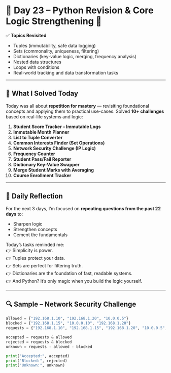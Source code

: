 # 🔁 Day 23 – Python Revision & Core Logic Strengthening 🧠

✅ **Topics Revisited**
- Tuples (immutability, safe data logging)  
- Sets (commonality, uniqueness, filtering)  
- Dictionaries (key-value logic, merging, frequency analysis)  
- Nested data structures  
- Loops with conditions  
- Real-world tracking and data transformation tasks  

---

## 🔄 What I Solved Today

Today was all about **repetition for mastery** — revisiting foundational concepts and applying them to practical use-cases. Solved **10+ challenges** based on real-life systems and logic:

1. **Student Score Tracker – Immutable Logs**  
2. **Immutable Month Planner**  
3. **List to Tuple Converter**  
4. **Common Interests Finder (Set Operations)**  
5. **Network Security Challenge (IP Logic)**  
6. **Frequency Counter**  
7. **Student Pass/Fail Reporter**  
8. **Dictionary Key-Value Swapper**  
9. **Merge Student Marks with Averaging**  
10. **Course Enrollment Tracker**

---

## 💬 Daily Reflection

For the next 3 days, I’m focused on **repeating questions from the past 22 days** to:
- Sharpen logic  
- Strengthen concepts  
- Cement the fundamentals  

Today’s tasks reminded me:  
👉 Simplicity is power.  
👉 Tuples protect your data.  
👉 Sets are perfect for filtering truth.  
👉 Dictionaries are the foundation of fast, readable systems.  
👉 And Python? It’s only magic when you build the logic yourself.

---

## 🔍 Sample – Network Security Challenge

```python
allowed = {"192.168.1.10", "192.168.1.20", "10.0.0.5"}
blocked = {"192.168.1.15", "10.0.0.10", "192.168.1.20"}
requests = {"192.168.1.10", "192.168.1.15", "192.168.1.20", "10.0.0.5", "203.0.113.1"}

accepted = requests & allowed
rejected = requests & blocked
unknown = requests - allowed - blocked

print("Accepted:", accepted)
print("Blocked:", rejected)
print("Unknown:", unknown)
